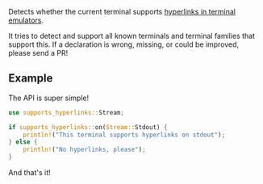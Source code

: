 Detects whether the current terminal supports [hyperlinks in terminal
emulators](https://gist.github.com/egmontkob/eb114294efbcd5adb1944c9f3cb5feda).

It tries to detect and support all known terminals and terminal families that
support this. If a declaration is wrong, missing, or could be improved, please
send a PR!

## Example

The API is super simple!

```rust
use supports_hyperlinks::Stream;

if supports_hyperlinks::on(Stream::Stdout) {
    println!("This terminal supports hyperlinks on stdout");
} else {
    println!("No hyperlinks, please");
}
```

And that's it!
